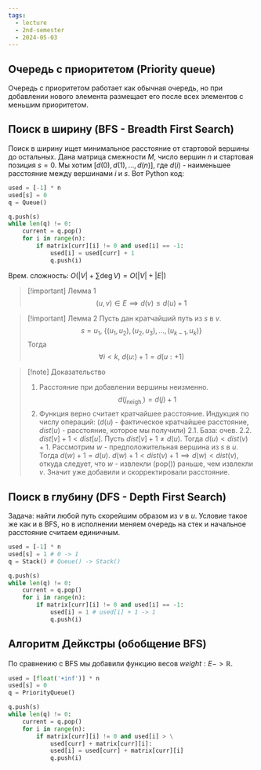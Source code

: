 ```yaml
---
tags:
  - lecture
  - 2nd-semester
  - 2024-05-03
---
```


## Очередь с приоритетом (Priority queue)

Очередь с приоритетом работает как обычная очередь, но при добавлении нового элемента размещает его после всех элементов с меньшим приоритетом.

## Поиск в ширину (BFS - Breadth First Search)

Поиск в ширину ищет минимальное расстояние от стартовой вершины до остальных.
Дана матрица смежности $M$, число вершин $n$ и стартовая позиция $s = 0$. Мы хотим $[d(0), d(1), \dots, d(n)]$, где $d(i)$ - наименьшее расстояние между вершинами $i$ и $s$. Вот Python код:

```python
used = [-1] * n
used[s] = 0
q = Queue()

q.push(s)
while len(q) != 0:
	current = q.pop()
	for i in range(n):
		if matrix[curr][i] != 0 and used[i] == -1:
			used[i] = used[curr] + 1
			q.push(i)
```

Врем. сложность: $O\left( |V| + \sum \deg V \right) = O(|V| + |E|)$

> [!important] Лемма 1
> $$(u,v) \in E \implies d(v) \leq d(u) + 1$$

> [!important] Лемма 2
> Пусть дан кратчайший путь из $s$ в $v$.
> $$s = u_{1}, \ \left\{ (u_{1},u_{2}), (u_{2},u_{3}), \dots, (u_{k-1}, u_{k}) \right\}$$
> Тогда
> $$\forall i < k, \ d(u:) + 1 = d(u: + 1)$$

> [!note] Доказательство
> 1. Расстояние при добавлении вершины неизменно.
> $$d(j_{\text{neigh.}}) = d(j) + 1$$
> 2. Функция верно считает кратчайшее расстояние.
> Индукция по числу операций: ($d(u)$ - фактическое кратчайшее расстояние, $dist(u)$ - расстояние, которое мы получили)
> 2.1. База: очев.
> 2.2. $dist[v] + 1 < dist[u]$. Пусть $dist[v] + 1 \neq d(u)$. Тогда $d(u) < dist(v) + 1$. Рассмотрим $w$ - предположительная вершина из $s$ в $u$. Тогда $d(w) + 1 = d(u)$. $d(w) + 1 < dist(v) + 1 \implies d(w) < dist(v)$, откуда следует, что $w$ - извлекли (pop()) раньше, чем извлекли $v$. Значит уже добавили и скорректировали расстояние. 

## Поиск в глубину (DFS - Depth First Search)

Задача: найти любой путь скорейшим образом из $v$ в $u$.
Условие такое же как и в BFS, но в исполнении меняем очередь на стек и начальное расстояние считаем единичным.

```python
used = [-1] * n
used[s] = 1 # 0 -> 1
q = Stack() # Queue() -> Stack()

q.push(s)
while len(q) != 0:
	current = q.pop()
	for i in range(n):
		if matrix[curr][i] != 0 and used[i] == -1:
			used[i] = 1 # used[i] + 1 -> 1
			q.push(i)
```

## Алгоритм Дейкстры (обобщение BFS)

По сравнению с BFS мы добавили функцию весов $weight: E -> \mathbb{R}$.

```python
used = [float('+inf')] * n
used[s] = 0
q = PriorityQueue()

q.push(s)
while len(q) != 0:
	current = q.pop()
	for i in range(n):
		if matrix[curr][i] != 0 and used[i] > \
			used[curr] + matrix[curr][i]:
			used[i] = used[curr] + matrix[curr][i]
			q.push(i)
```